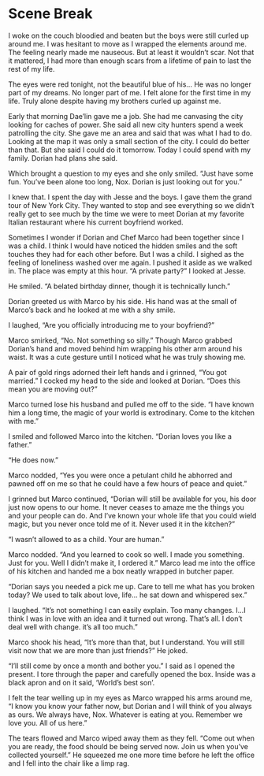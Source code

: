 # Scene Break

I woke on the couch bloodied and beaten but the boys were still curled up around me. I was hesitant to move as I wrapped the elements around me. The feeling nearly made me nauseous. But at least it wouldn’t scar. Not that it mattered, I had more than enough scars from a lifetime of pain to last the rest of my life.

The eyes were red tonight, not the beautiful blue of his… He was no longer part of my dreams. No longer part of me. I felt alone for the first time in my life. Truly alone despite having my brothers curled up against me.

Early that morning Dae’lin gave me a job. She had me canvasing the city looking for caches of power. She said all new city hunters spend a week patrolling the city. She gave me an area and said that was what I had to do. Looking at the map it was only a small section of the city. I could do better than that. But she said I could do it tomorrow. Today I could spend with my family. Dorian had plans she said.

Which brought a question to my eyes and she only smiled. “Just have some fun. You’ve been alone too long, Nox. Dorian is just looking out for you.”

I knew that. I spent the day with Jesse and the boys. I gave them the grand tour of New York City. They wanted to stop and see everything so we didn’t really get to see much by the time we were to meet Dorian at my favorite Italian restaurant where his current boyfriend worked.

Sometimes I wonder if Dorian and Chef Marco had been together since I was a child. I think I would have noticed the hidden smiles and the soft touches they had for each other before. But I was a child. I sighed as the feeling of loneliness washed over me again. I pushed it aside as we walked in. The place was empty at this hour. “A private party?” I looked at Jesse.

He smiled. “A belated birthday dinner, though it is technically lunch.”

Dorian greeted us with Marco by his side. His hand was at the small of Marco’s back and he looked at me with a shy smile.

I laughed, “Are you officially introducing me to your boyfriend?”

Marco smirked, “No. Not something so silly.” Though Marco grabbed Dorian’s hand and moved behind him wrapping his other arm around his waist. It was a cute gesture until I noticed what he was truly showing me.

A pair of gold rings adorned their left hands and i grinned, “You got married.” I cocked my head to the side and looked at Dorian. “Does this mean you are moving out?”

Marco turned lose his husband and pulled me off to the side. “I have known him a long time, the magic of your world is extrodinary. Come to the kitchen with me.”

I smiled and followed Marco into the kitchen. “Dorian loves you like a father.”

“He does now.”

Marco nodded, “Yes you were once a petulant child he abhorred and pawned off on me so that he could have a few hours of peace and quiet.”

I grinned but Marco continued, “Dorian will still be available for you, his door just now opens to our home. It never ceases to amaze me the things you and your people can do. And I’ve known your whole life that you could wield magic, but you never once told me of it. Never used it in the kitchen?”

“I wasn’t allowed to as a child. Your are human.”

Marco nodded. “And you learned to cook so well. I made you something. Just for you. Well I didn’t make it, I ordered it.” Marco lead me into the office of his kitchen and handed me a box neatly wrapped in butcher paper.

“Dorian says you needed a pick me up. Care to tell me what has you broken today? We used to talk about love, life… he sat down and whispered sex.”

I laughed. “It’s not something I can easily explain. Too many changes. I…I think I was in love with an idea and it turned out wrong. That’s all. I don’t deal well with change. it’s all too much.”

Marco shook his head, “It’s more than that, but I understand. You will still visit now that we are more than just friends?” He joked.

“I’ll still come by once a month and bother you.” I said as I opened the present. I tore through the paper and carefully opened the box. Inside was a black apron and on it said, ‘World’s best son’.

I felt the tear welling up in my eyes as Marco wrapped his arms around me, “I know you know your father now, but Dorian and I will think of you always as ours. We always have, Nox. Whatever is eating at you. Remember we love you. All of us here.”

The tears flowed and Marco wiped away them as they fell. “Come out when you are ready, the food should be being served now. Join us when you’ve collected yourself.” He squeezed me one more time before he left the office and I fell into the chair like a limp rag.

